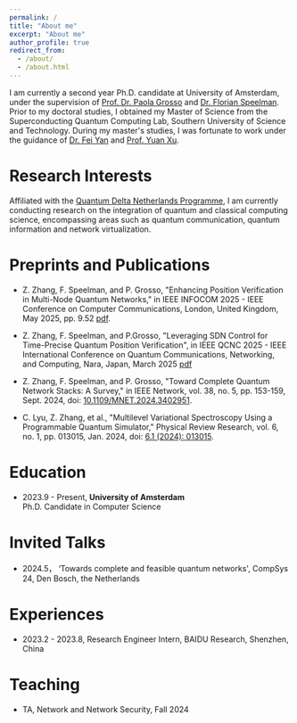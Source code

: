 ```yaml
---
permalink: /
title: "About me"
excerpt: "About me"
author_profile: true
redirect_from: 
  - /about/
  - /about.html
---
```


I am currently a second year Ph.D. candidate at University of Amsterdam, under the supervision of [Prof. Dr. Paola Grosso](https://scholar.google.com/citations?user=cXsfHbsAAAAJ) and [Dr. Florian Speelman](https://scholar.google.nl/citations?user=hX_ToHkAAAAJ&hl=en). Prior to my doctoral studies, I obtained my Master of Science from the Superconducting Quantum Computing Lab, Southern University of Science and Technology. During my master's studies, I was fortunate to work under the guidance of [Dr. Fei Yan](https://scholar.google.com/citations?user=GRj9Hk0AAAAJ&hl=en&oi=ao) and [Prof. Yuan Xu](https://scholar.google.com/citations?user=gkON9RkAAAAJ&hl=en&oi=ao).


Research Interests
======
Affiliated with the [Quantum Delta Netherlands Programme](https://quantumdelta.nl/), I am currently conducting research on the integration of quantum and classical computing science, encompassing areas such as quantum communication, quantum information and network virtualization.


Preprints and Publications
======
- Z. Zhang, F. Speelman, and P. Grosso, "Enhancing Position Verification in Multi-Node Quantum Networks," in IEEE INFOCOM 2025 - IEEE Conference on Computer Communications, London, United Kingdom, May 2025, pp. 9.52 [pdf](./enhanced_position_verification.pdf).

- Z. Zhang, F. Speelman, and P.Grosso, "Leveraging SDN Control for Time-Precise Quantum Position Verification", in IEEE QCNC 2025 - IEEE International Conference on Quantum Communications, Networking, and Computing, Nara, Japan, March 2025 [pdf](./QCNC_2025_paper_125.pdf)

- Z. Zhang, F. Speelman, and P. Grosso, "Toward Complete Quantum Network Stacks: A Survey," in IEEE Network, vol. 38, no. 5, pp. 153-159, Sept. 2024, doi: [10.1109/MNET.2024.3402951](https://ieeexplore.ieee.org/abstract/document/10534276).    

- C. Lyu, Z. Zhang, et al., "Multilevel Variational Spectroscopy Using a Programmable Quantum Simulator," Physical Review Research, vol. 6, no. 1, pp. 013015, Jan. 2024, doi: [6.1 (2024): 013015](https://journals.aps.org/prresearch/abstract/10.1103/PhysRevResearch.6.013015).

Education
======
- 2023.9 - Present, **University of Amsterdam**  
Ph.D. Candidate in Computer Science

Invited Talks
======
- 2024.5， ‘Towards complete and feasible quantum networks', CompSys 24, Den Bosch, the Netherlands

Experiences
======
- 2023.2 - 2023.8, Research Engineer Intern, BAIDU Research, Shenzhen, China

Teaching
======
- TA, Network and Network Security, Fall 2024
